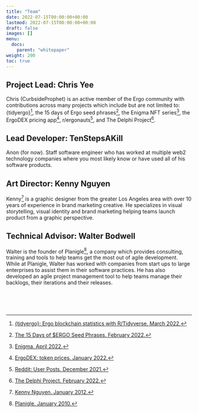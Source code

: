 ```yaml
---
title: "Team"
date: 2022-07-15T00:00:00+00:00
lastmod: 2022-07-15T00:00:00+00:00
draft: false
images: []
menu:
  docs:
    parent: "whitepaper"
weight: 200
toc: true
---
```


## Project Lead: Chris Yee

Chris (CurbsideProphet) is an active member of the Ergo community with contributions across many projects which include but are not limited to: {tidyergo}[^tidyergo], the 15 days of Ergo seed phrases[^seedphrases], the Enigma NFT series[^enigma], the ErgoDEX pricing app[^ergodex], r/ergonauts[^reddit], and The Delphi Project[^delphi].

## Lead Developer: TenStepsAKill

Anon (for now). Staff software engineer who has worked at multiple web2 technology companies where you most likely know or have used all of his software products.

## Art Director: Kenny Nguyen

Kenny[^knguyen] is a graphic designer from the greater Los Angeles area with over 10 years of experience in brand marketing creative. He specializes in visual storytelling, visual identity and brand marketing helping teams launch product from a graphic perspective.

## Technical Advisor: Walter Bodwell

Walter is the founder of Planigle[^wbodwell], a company which provides consulting, training and tools to help teams get the most out of agile development. While at Planigle, Walter has worked with companies from start ups to large enterprises to assist them in their software practices. He has also developed an agile project management tool to help teams manage their backlogs, their iterations and their releases.

<br>
<br>
<br>

[^tidyergo]: [{tidyergo}: Ergo blockchain statistics with R/Tidyverse. March 2022.](https://github.com/Eeysirhc/tidyergo)
[^seedphrases]: [The 15 Days of $ERGO Seed Phrases. February 2022.](https://www.reddit.com/r/ergonauts/comments/t2n8yj/the_15_days_of_ergo_seed_phrases/)
[^enigma]: [Enigma. April 2022.](https://www.enigmanauts.com/)
[^ergodex]: [ErgoDEX: token prices. January 2022.](https://share.streamlit.io/eeysirhc/ergodex-price-app/main)
[^reddit]: [Reddit: User Posts. December 2021.](https://www.reddit.com/user/monkey_has_pneumonia/posts/)
[^delphi]: [The Delphi Project. February 2022.](https://github.com/thedelphiproject)
[^knguyen]: [Kenny Nguyen. January 2012.](https://www.kennynguyening.com/)
[^wbodwell]: [Planigle. January 2010.](https://www.planigle.com/)

